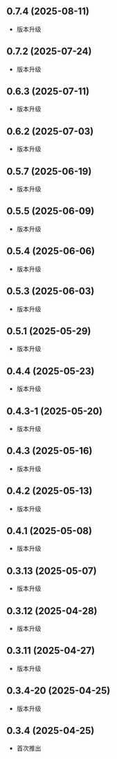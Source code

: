 ## 0.7.4 (2025-08-11)
- 版本升级
## 0.7.2 (2025-07-24)
- 版本升级
## 0.6.3 (2025-07-11)
- 版本升级
## 0.6.2 (2025-07-03)
- 版本升级
## 0.5.7 (2025-06-19)
- 版本升级
## 0.5.5 (2025-06-09)
- 版本升级
## 0.5.4 (2025-06-06)
- 版本升级
## 0.5.3 (2025-06-03)
- 版本升级
## 0.5.1 (2025-05-29)
- 版本升级
## 0.4.4 (2025-05-23)
- 版本升级
## 0.4.3-1 (2025-05-20)
- 版本升级
## 0.4.3 (2025-05-16)
- 版本升级
## 0.4.2 (2025-05-13)
- 版本升级
## 0.4.1 (2025-05-08)
- 版本升级
## 0.3.13 (2025-05-07)
- 版本升级
## 0.3.12 (2025-04-28)
- 版本升级
## 0.3.11 (2025-04-27)
- 版本升级
## 0.3.4-20 (2025-04-25)
- 版本升级
## 0.3.4 (2025-04-25)
- 首次推出